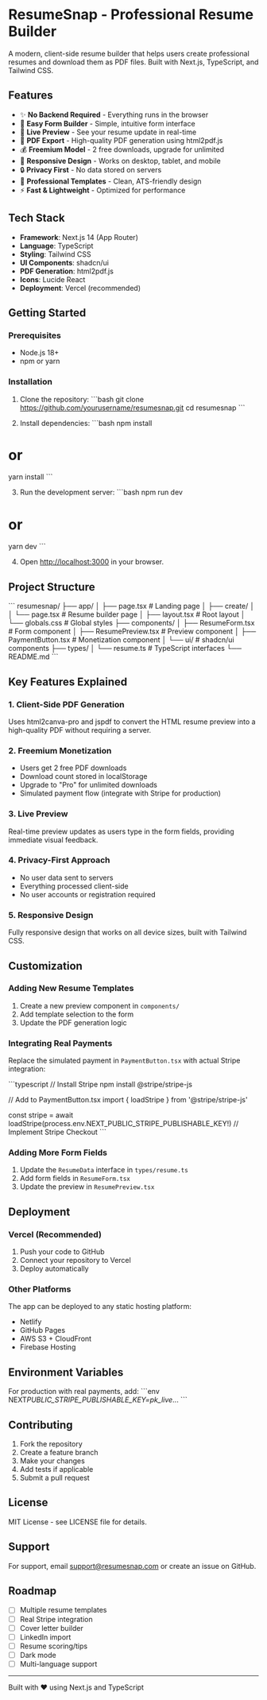 # ResumeSnap - Professional Resume Builder

A modern, client-side resume builder that helps users create professional resumes and download them as PDF files. Built with Next.js, TypeScript, and Tailwind CSS.

## Features

- ✨ **No Backend Required** - Everything runs in the browser
- 📝 **Easy Form Builder** - Simple, intuitive form interface
- 👀 **Live Preview** - See your resume update in real-time
- 📄 **PDF Export** - High-quality PDF generation using html2pdf.js
- 💰 **Freemium Model** - 2 free downloads, upgrade for unlimited
- 📱 **Responsive Design** - Works on desktop, tablet, and mobile
- 🔒 **Privacy First** - No data stored on servers
- 🎨 **Professional Templates** - Clean, ATS-friendly design
- ⚡ **Fast & Lightweight** - Optimized for performance

## Tech Stack

- **Framework**: Next.js 14 (App Router)
- **Language**: TypeScript
- **Styling**: Tailwind CSS
- **UI Components**: shadcn/ui
- **PDF Generation**: html2pdf.js
- **Icons**: Lucide React
- **Deployment**: Vercel (recommended)

## Getting Started

### Prerequisites

- Node.js 18+
- npm or yarn

### Installation

1. Clone the repository:
   \`\`\`bash
   git clone https://github.com/yourusername/resumesnap.git
   cd resumesnap
   \`\`\`

2. Install dependencies:
   \`\`\`bash
   npm install

# or

yarn install
\`\`\`

3. Run the development server:
   \`\`\`bash
   npm run dev

# or

yarn dev
\`\`\`

4. Open [http://localhost:3000](http://localhost:3000) in your browser.

## Project Structure

\`\`\`
resumesnap/
├── app/
│ ├── page.tsx # Landing page
│ ├── create/
│ │ └── page.tsx # Resume builder page
│ ├── layout.tsx # Root layout
│ └── globals.css # Global styles
├── components/
│ ├── ResumeForm.tsx # Form component
│ ├── ResumePreview.tsx # Preview component
│ ├── PaymentButton.tsx # Monetization component
│ └── ui/ # shadcn/ui components
├── types/
│ └── resume.ts # TypeScript interfaces
└── README.md
\`\`\`

## Key Features Explained

### 1. Client-Side PDF Generation

Uses html2canva-pro and jspdf to convert the HTML resume preview into a high-quality PDF without requiring a server.

### 2. Freemium Monetization

- Users get 2 free PDF downloads
- Download count stored in localStorage
- Upgrade to "Pro" for unlimited downloads
- Simulated payment flow (integrate with Stripe for production)

### 3. Live Preview

Real-time preview updates as users type in the form fields, providing immediate visual feedback.

### 4. Privacy-First Approach

- No user data sent to servers
- Everything processed client-side
- No user accounts or registration required

### 5. Responsive Design

Fully responsive design that works on all device sizes, built with Tailwind CSS.

## Customization

### Adding New Resume Templates

1. Create a new preview component in `components/`
2. Add template selection to the form
3. Update the PDF generation logic

### Integrating Real Payments

Replace the simulated payment in `PaymentButton.tsx` with actual Stripe integration:

\`\`\`typescript
// Install Stripe
npm install @stripe/stripe-js

// Add to PaymentButton.tsx
import { loadStripe } from '@stripe/stripe-js'

const stripe = await loadStripe(process.env.NEXT_PUBLIC_STRIPE_PUBLISHABLE_KEY!)
// Implement Stripe Checkout
\`\`\`

### Adding More Form Fields

1. Update the `ResumeData` interface in `types/resume.ts`
2. Add form fields in `ResumeForm.tsx`
3. Update the preview in `ResumePreview.tsx`

## Deployment

### Vercel (Recommended)

1. Push your code to GitHub
2. Connect your repository to Vercel
3. Deploy automatically

### Other Platforms

The app can be deployed to any static hosting platform:

- Netlify
- GitHub Pages
- AWS S3 + CloudFront
- Firebase Hosting

## Environment Variables

For production with real payments, add:
\`\`\`env
NEXT*PUBLIC_STRIPE_PUBLISHABLE_KEY=pk_live*...
\`\`\`

## Contributing

1. Fork the repository
2. Create a feature branch
3. Make your changes
4. Add tests if applicable
5. Submit a pull request

## License

MIT License - see LICENSE file for details.

## Support

For support, email support@resumesnap.com or create an issue on GitHub.

## Roadmap

- [ ] Multiple resume templates
- [ ] Real Stripe integration
- [ ] Cover letter builder
- [ ] LinkedIn import
- [ ] Resume scoring/tips
- [ ] Dark mode
- [ ] Multi-language support

---

Built with ❤️ using Next.js and TypeScript
